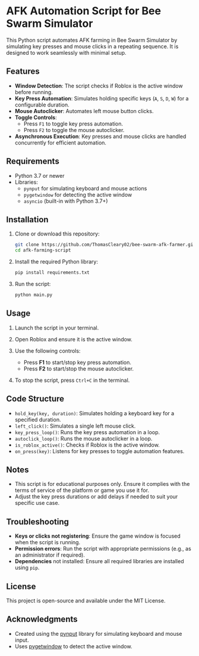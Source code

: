 # AFK Automation Script for Bee Swarm Simulator

This Python script automates AFK farming in Bee Swarm Simulator by simulating key presses and mouse clicks in a repeating sequence. It is designed to work seamlessly with minimal setup.

## Features
- **Window Detection**: The script checks if Roblox is the active window before running.
- **Key Press Automation**: Simulates holding specific keys (`A`, `S`, `D`, `W`) for a configurable duration.
- **Mouse Autoclicker**: Automates left mouse button clicks.
- **Toggle Controls**: 
  - Press `F1` to toggle key press automation.
  - Press `F2` to toggle the mouse autoclicker.
- **Asynchronous Execution**: Key presses and mouse clicks are handled concurrently for efficient automation.

## Requirements
- Python 3.7 or newer
- Libraries:
  - `pynput` for simulating keyboard and mouse actions
  - `pygetwindow` for detecting the active window
  - `asyncio` (built-in with Python 3.7+)

## Installation

1. Clone or download this repository:
   ```bash
   git clone https://github.com/ThomasCleary02/bee-swarm-afk-farmer.git
   cd afk-farming-script
   ```

2. Install the required Python library:
    ```bash
    pip install requirements.txt
    ```

3. Run the script:
   ```bash
   python main.py
   ```

## Usage

1. Launch the script in your terminal.

2. Open Roblox and ensure it is the active window.

3. Use the following controls:
    - Press **F1** to start/stop key press automation.
    - Press **F2** to start/stop the mouse autoclicker.

4. To stop the script, press `Ctrl+C` in the terminal.

## Code Structure
- `hold_key(key, duration)`: Simulates holding a keyboard key for a specified duration.
- `left_click()`: Simulates a single left mouse click.
- `key_press_loop()`: Runs the key press automation in a loop.
- `autoclick_loop()`: Runs the mouse autoclicker in a loop.
- `is_roblox_active()`: Checks if Roblox is the active window.
- `on_press(key)`: Listens for key presses to toggle automation features.


## Notes
- This script is for educational purposes only. Ensure it complies with the terms of service of the platform or game you use it for.
- Adjust the key press durations or add delays if needed to suit your specific use case.

## Troubleshooting
- **Keys or clicks not registering**: Ensure the game window is focused when the script is running.
- **Permission errors**: Run the script with appropriate permissions (e.g., as an administrator if required).
- **Dependencies** not installed: Ensure all required libraries are installed using `pip`.

## License
This project is open-source and available under the MIT License.

## Acknowledgments
- Created using the [pynput](https://pypi.org/project/pynput/) library for simulating keyboard and mouse input.
- Uses [pygetwindow](https://pypi.org/project/PyGetWindow/) to detect the active window.
